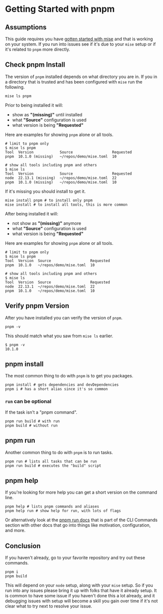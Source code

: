 # Getting Started with pnpm

<aside>

## Assumptions

This guide requires you have
[gotten started with mise](./getting-started-with-mise.md) and that is working
on your system. If you run into issues see if it's due to your `mise` setup or
if it's related to `pnpm` more directly.

</aside>

## Check pnpm Install

The version of `pnpm` installed depends on what directory you are in. If you in
a directory that is trusted and has been configured with `mise` run the
following.

```shell
mise ls pnpm
```

Prior to being installed it will:

- show as **"(missing)"** until installed
- what **"Source"** configuration is used
- what version is being **"Requested"**

Here are examples for showing `pnpm` alone or all tools.

```shellsession
# limit to pnpm only
$ mise ls pnpm
Tool  Version            Source                  Requested
pnpm  10.1.0 (missing)   ~/repos/demo/mise.toml  10

# show all tools including pnpm and others
$ mise ls
Tool  Version            Source                  Requested
node  22.13.1 (missing)  ~/repos/demo/mise.toml  22
pnpm  10.1.0 (missing)   ~/repos/demo/mise.toml  10
```

If it's missing you should install to get it.

```shell
mise install pnpm # to install only pnpm
mise install # to install all tools, this is more common
```

After being installed it will:

- not show as **"(missing)"** anymore
- what **"Source"** configuration is used
- what version is being **"Requested"**

Here are examples for showing `pnpm` alone or all tools.

```shellsession
# limit to pnpm only
$ mise ls pnpm
Tool  Version  Source                  Requested
pnpm  10.1.0   ~/repos/demo/mise.toml  10

# show all tools including pnpm and others
$ mise ls
Tool  Version  Source                  Requested
node  22.13.1  ~/repos/demo/mise.toml  22
pnpm  10.1.0   ~/repos/demo/mise.toml  10
```

## Verify pnpm Version

After you have installed you can verify the version of `pnpm`.

```shell
pnpm -v
```

This should match what you saw from `mise ls` earlier.

```shellsession
$ pnpm -v
10.1.0
```

## pnpm install

The most common thing to do with `pnpm` is to get you packages.

```shell
pnpm install # gets dependencies and devDependencies
pnpm i # has a short alias since it's so common
```

<aside>

### `run` can be optional

If the task isn't a "pnpm command".

```shell
pnpm run build # with run
pnpm build # without run
```

</aside>

## pnpm run

Another common thing to do with `pnpm` is to run tasks.

```shell
pnpm run # lists all tasks that can be run
pnpm run build # executes the "build" script
```

## pnpm help

If you're looking for more help you can get a short version on the command line.

```shell
pnpm help # lists pnpm commands and aliases
pnpm help run # show help for run, with lots of flags
```

Or alternatively look at the [pnpm run docs](https://pnpm.io/cli/run) that is
part of the CLI Commands section with other docs that go into things like
motivation, configuration, and more.

## Conclusion

If you haven't already, go to your favorite repository and try out these
commands.

```shell
pnpm i
pnpm build
```

This will depend on your `node` setup, along with your `mise` setup. So if you
run into any issues please bring it up with folks that have it already setup. It
is common to have some issue if you haven't done this a lot already, and it
debugging issues with setup will become a skill you gain over time if it's not
clear what to try next to resolve your issue.
